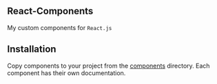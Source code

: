 ## React-Components
My custom components for `React.js`

## Installation
Copy components to your project from the [components](/src/components/) directory. Each component has their own documentation.